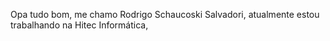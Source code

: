 Opa tudo bom, me chamo Rodrigo Schaucoski Salvadori, atualmente estou trabalhando na Hitec Informática,
